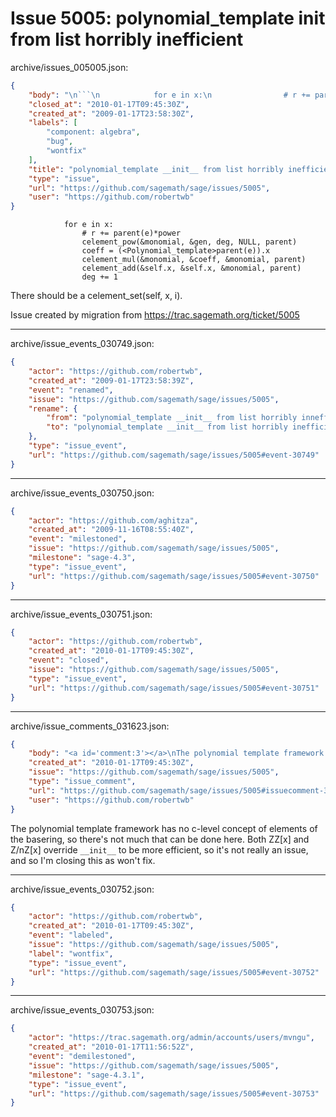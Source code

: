 # Issue 5005: polynomial_template __init__ from list horribly inefficient

archive/issues_005005.json:
```json
{
    "body": "\n```\n            for e in x:\n                # r += parent(e)*power\n                celement_pow(&monomial, &gen, deg, NULL, parent)\n                coeff = (<Polynomial_template>parent(e)).x\n                celement_mul(&monomial, &coeff, &monomial, parent)\n                celement_add(&self.x, &self.x, &monomial, parent)\n                deg += 1\n```\n\nThere should be a celement_set(self, x, i). \n\nIssue created by migration from https://trac.sagemath.org/ticket/5005\n\n",
    "closed_at": "2010-01-17T09:45:30Z",
    "created_at": "2009-01-17T23:58:30Z",
    "labels": [
        "component: algebra",
        "bug",
        "wontfix"
    ],
    "title": "polynomial_template __init__ from list horribly inefficient",
    "type": "issue",
    "url": "https://github.com/sagemath/sage/issues/5005",
    "user": "https://github.com/robertwb"
}
```

```
            for e in x:
                # r += parent(e)*power
                celement_pow(&monomial, &gen, deg, NULL, parent)
                coeff = (<Polynomial_template>parent(e)).x
                celement_mul(&monomial, &coeff, &monomial, parent)
                celement_add(&self.x, &self.x, &monomial, parent)
                deg += 1
```

There should be a celement_set(self, x, i). 

Issue created by migration from https://trac.sagemath.org/ticket/5005





---

archive/issue_events_030749.json:
```json
{
    "actor": "https://github.com/robertwb",
    "created_at": "2009-01-17T23:58:39Z",
    "event": "renamed",
    "issue": "https://github.com/sagemath/sage/issues/5005",
    "rename": {
        "from": "polynomial_template __init__ from list horribly innefficient",
        "to": "polynomial_template __init__ from list horribly inefficient"
    },
    "type": "issue_event",
    "url": "https://github.com/sagemath/sage/issues/5005#event-30749"
}
```



---

archive/issue_events_030750.json:
```json
{
    "actor": "https://github.com/aghitza",
    "created_at": "2009-11-16T08:55:40Z",
    "event": "milestoned",
    "issue": "https://github.com/sagemath/sage/issues/5005",
    "milestone": "sage-4.3",
    "type": "issue_event",
    "url": "https://github.com/sagemath/sage/issues/5005#event-30750"
}
```



---

archive/issue_events_030751.json:
```json
{
    "actor": "https://github.com/robertwb",
    "created_at": "2010-01-17T09:45:30Z",
    "event": "closed",
    "issue": "https://github.com/sagemath/sage/issues/5005",
    "type": "issue_event",
    "url": "https://github.com/sagemath/sage/issues/5005#event-30751"
}
```



---

archive/issue_comments_031623.json:
```json
{
    "body": "<a id='comment:3'></a>\nThe polynomial template framework has no c-level concept of elements of the basering, so there's not much that can be done here. Both ZZ[x] and Z/nZ[x] override `__init__` to be more efficient, so it's not really an issue, and so I'm closing this as won't fix.",
    "created_at": "2010-01-17T09:45:30Z",
    "issue": "https://github.com/sagemath/sage/issues/5005",
    "type": "issue_comment",
    "url": "https://github.com/sagemath/sage/issues/5005#issuecomment-31623",
    "user": "https://github.com/robertwb"
}
```

<a id='comment:3'></a>
The polynomial template framework has no c-level concept of elements of the basering, so there's not much that can be done here. Both ZZ[x] and Z/nZ[x] override `__init__` to be more efficient, so it's not really an issue, and so I'm closing this as won't fix.



---

archive/issue_events_030752.json:
```json
{
    "actor": "https://github.com/robertwb",
    "created_at": "2010-01-17T09:45:30Z",
    "event": "labeled",
    "issue": "https://github.com/sagemath/sage/issues/5005",
    "label": "wontfix",
    "type": "issue_event",
    "url": "https://github.com/sagemath/sage/issues/5005#event-30752"
}
```



---

archive/issue_events_030753.json:
```json
{
    "actor": "https://trac.sagemath.org/admin/accounts/users/mvngu",
    "created_at": "2010-01-17T11:56:52Z",
    "event": "demilestoned",
    "issue": "https://github.com/sagemath/sage/issues/5005",
    "milestone": "sage-4.3.1",
    "type": "issue_event",
    "url": "https://github.com/sagemath/sage/issues/5005#event-30753"
}
```
